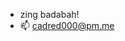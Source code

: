 - zing badabah!
- 📫 cadred000@pm.me

<!---
cadred000/cadred000 is a ✨ special ✨ repository because its `README.md` (this file) appears on your GitHub profile.
You can click the Preview link to take a look at your changes.
--->

